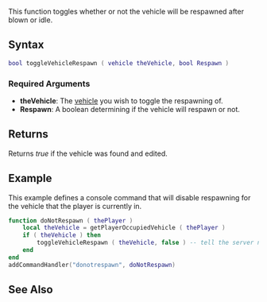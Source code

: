 This function toggles whether or not the vehicle will be respawned after blown or idle.

Syntax
------

``` lua
bool toggleVehicleRespawn ( vehicle theVehicle, bool Respawn )
```

### Required Arguments

-   **theVehicle**: The [vehicle](/vehicle.md "wikilink") you wish to toggle the respawning of.
-   **Respawn**: A boolean determining if the vehicle will respawn or not.

Returns
-------

Returns *true* if the vehicle was found and edited.

Example
-------

This example defines a console command that will disable respawning for the vehicle that the player is currently in.

``` lua
function doNotRespawn ( thePlayer )
    local theVehicle = getPlayerOccupiedVehicle ( thePlayer )
    if ( theVehicle ) then
        toggleVehicleRespawn ( theVehicle, false ) -- tell the server not to respawn this vehicle
    end
end
addCommandHandler("donotrespawn", doNotRespawn)
```

See Also
--------
